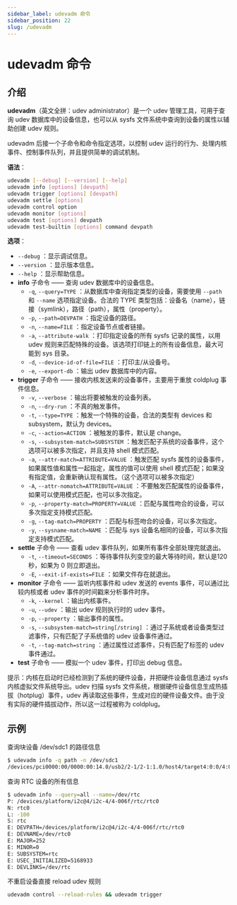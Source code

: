 ```yaml
---
sidebar_label: udevadm 命令
sidebar_position: 22
slug: /udevadm
---
```


# udevadm 命令



## 介绍

**udevadm**（英文全拼：udev administrator）是一个 udev 管理工具，可用于查询 udev 数据库中的设备信息，也可以从 sysfs 文件系统中查询到设备的属性以辅助创建 udev 规则。

udevadm 后接一个子命令和命令指定选项，以控制 udev 运行的行为、处理内核事件、控制事件队列，并且提供简单的调试机制。

**语法**：

```bash
udevadm [--debug] [--version] [--help]
udevadm info [options] [devpath]
udevadm trigger [options] [devpath]
udevadm settle [options]
udevadm control option
udevadm monitor [options]
udevadm test [options] devpath
udevadm test-builtin [options] command devpath
```

**选项**：

- `--debug` ：显示调试信息。
- `--version` ：显示版本信息。
- `--help` ：显示帮助信息。
- **info** 子命令 —— 查询 udev 数据库中的设备信息。
  - `-q`, `--query=TYPE` ：从数据库中查询指定类型的设备，需要使用 `--path` 和 `--name` 选项指定设备。合法的 TYPE 类型包括：设备名（name），链接（symlink），路径（path），属性（property）。
  - `-p`, `--path=DEVPATH` ：指定设备的路径。
  - `-n`, `--name=FILE` ：指定设备节点或者链接。
  - `-a`, `--attribute-walk` ：打印指定设备的所有 sysfs 记录的属性，以用 udev 规则来匹配特殊的设备。该选项打印链上的所有设备信息，最大可能到 sys 目录。
  - `-d`, `--device-id-of-file=FILE` ：打印主/从设备号。
  - `-e`, `--export-db` ：输出 udev 数据库中的内容。
- **trigger** 子命令 —— 接收内核发送来的设备事件，主要用于重放 coldplug 事件信息。
  - `-v`, `--verbose` ：输出将要被触发的设备列表。
  - `-n`, `--dry-run` ：不真的触发事件。
  - `-t`, `--type=TYPE` ：触发一个特殊的设备，合法的类型有 devices 和 subsystem，默认为 devices。
  - `-c`, `--action=ACTION` ：被触发的事件，默认是 change。
  - `-s`, `--subsystem-match=SUBSYSTEM` ：触发匹配子系统的设备事件，这个选项可以被多次指定，并且支持 shell 模式匹配。
  - `-a`, `--attr-match=ATTRIBUTE=VALUE` ：触发匹配 sysfs 属性的设备事件，如果属性值和属性一起指定，属性的值可以使用 shell 模式匹配；如果没有指定值，会重新确认现有属性。（这个选项可以被多次指定）
  - `-A`, `--attr-nomatch=ATTRIBUTE=VALUE` ：不要触发匹配属性的设备事件，如果可以使用模式匹配，也可以多次指定。
  - `-p`, `--property-match=PROPERTY=VALUE` ：匹配与属性吻合的设备，可以多次指定支持模式匹配。
  - `-g`, `--tag-match=PROPERTY` ：匹配与标签吻合的设备，可以多次指定。
  - `-y`, `--sysname-match=NAME` ：匹配与 sys 设备名相同的设备，可以多次指定支持模式匹配。
- **settle** 子命令 —— 查看 udev 事件队列，如果所有事件全部处理完就退出。
  - `-t`, `--timeout=SECONDS` ：等待事件队列变空的最大等待时间，默认是120 秒，如果为 0 则立即退出。
  - `-E`, `--exit-if-exists=FILE` ：如果文件存在就退出。
- **monitor** 子命令 —— 监听内核事件和 udev 发送的 events 事件，可以通过比较内核或者 udev 事件的时间戳来分析事件时序。
  - `-k`, `--kernel` ：输出内核事件。
  - `-u`, `--udev` ：输出 udev 规则执行时的 udev 事件。
  - `-p`, `--property` ：输出事件的属性。
  - `-s`, `--subsystem-match=string[/string]` ：通过子系统或者设备类型过滤事件，只有匹配了子系统值的 udev 设备事件通过。
  - `-t`, `--tag-match=string` ：通过属性过滤事件，只有匹配了标签的 udev 事件通过。
- **test** 子命令 —— 模拟一个 udev 事件，打印出 debug 信息。

提示：内核在启动时已经检测到了系统的硬件设备，并把硬件设备信息通过 sysfs 内核虚拟文件系统导出。udev 扫描 sysfs 文件系统，根据硬件设备信息生成热插拔（hotplug）事件，udev 再读取这些事件，生成对应的硬件设备文件。由于没有实际的硬件插拔动作，所以这一过程被称为 coldplug。



## 示例

查询块设备 /dev/sdc1 的路径信息

```bash
$ udevadm info -q path -n /dev/sdc1
/devices/pci0000:00/0000:00:14.0/usb2/2-1/2-1:1.0/host4/target4:0:0/4:0:0:0/block/sdc/sdc1
```

查询 RTC 设备的所有信息

```bash
$ udevadm info --query=all --name=/dev/rtc
P: /devices/platform/i2c@4/i2c-4/4-006f/rtc/rtc0
N: rtc0
L: -100
S: rtc
E: DEVPATH=/devices/platform/i2c@4/i2c-4/4-006f/rtc/rtc0
E: DEVNAME=/dev/rtc0
E: MAJOR=252
E: MINOR=0
E: SUBSYSTEM=rtc
E: USEC_INITIALIZED=5168933
E: DEVLINKS=/dev/rtc
```

不重启设备直接 reload udev 规则

```bash
udevadm control --reload-rules && udevadm trigger
```





